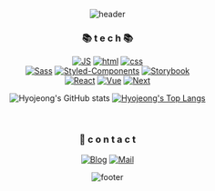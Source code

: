 <div align=center>

![header](https://capsule-render.vercel.app/api?type=waving&color=gradient&customColorList=14&height=100&section=header&fontSize=50&animation=fadeIn&fontAlignY=40)

### 📚 t e c h 📚

[![JS](https://img.shields.io/badge/JavaScript-FBE851?style=flat-square&logo=JavaScript&logoColor=333)]()
[![html](https://img.shields.io/badge/Html-E7603B?style=flat-square&logo=Html5&logoColor=white)]()
[![css](https://img.shields.io/badge/CSS-2D88CB?style=flat-square&logo=CSS3&logoColor=white)]()
<br />
[![Sass](https://img.shields.io/badge/Sass-E485B5?style=flat-square&logo=Sass&logoColor=white)]()
[![Styled-Components](https://img.shields.io/badge/Styled%20Components-DB7093?style=flat-square&logo=styled-components&logoColor=white)]()
[![Storybook](https://img.shields.io/badge/Storybook-FF4785?style=flat-square&logo=Storybook&logoColor=white)]()
<br />
[![React](https://img.shields.io/badge/React-5DCCEB?style=flat-square&logo=React&logoColor=white)]()
[![Vue](https://img.shields.io/badge/Vue-43BB97?style=flat-square&logo=Vue.js&logoColor=white)]()
[![Next](https://img.shields.io/badge/Next-2C2C2C?style=flat-square&logo=Next.js&logoColor=white)]()

![Hyojeong's GitHub stats](https://github-readme-stats.vercel.app/api?username=Shinhyojeong&hide=stars&show_icons=true&theme=buefy)
[![Hyojeong's Top Langs](https://github-readme-stats.vercel.app/api/top-langs/?username=Shinhyojeong&layout=compact)]()

<br />

### 📢 c o n t a c t

[![Blog](https://img.shields.io/badge/Blog-C598D0?style=flat-square&logoColor=white)](https://velog.io/@hyo_o)
[![Mail](https://img.shields.io/badge/Mail-E09595?style=flat-square&logoColor=white)](mailto:hyojeonge0@naver.com)

![footer](https://capsule-render.vercel.app/api?section=footer&type=waving&color=gradient&customColorList=14&height=100)

</div>

